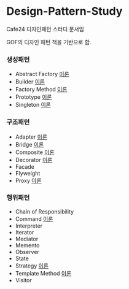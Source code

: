 # Design-Pattern-Study
Cafe24 디자인패턴 스터디 문서임

GOF의 디자인 패턴 책을 기반으로 함.

### 생성패턴
 - Abstract Factory [이론](https://github.com/Soobinnn/Design-Pattern-Study/blob/master/src/abstractFactory/README.md)
 - Builder [이론](http://naver.me/xaFu59WW)
 - Factory Method [이론](https://github.com/Soobinnn/Design-Pattern-Study/tree/master/src/factoryMethod)
 - Prototype [이론](https://blog.naver.com/new_jae_guk/221521427632)
 - Singleton [이론](https://develop-im.tistory.com/45) 

### 구조패턴
 - Adapter [이론](https://github.com/Soobinnn/Design-Pattern-Study/blob/master/src/adapter/Adapter.md)
 - Bridge [이론](<https://github.com/Soobinnn/Design-Pattern-Study/blob/master/src/bridge/README.md>)
 - Composite [이론](https://blog.naver.com/new_jae_guk/221525577141)
 - Decorator [이론](https://scorpio-mercury.tistory.com/19)
 - Facade
 - Flyweight
 - Proxy [이론](https://github.com/Soobinnn/Design-Pattern-Study/blob/master/src/proxy/README.md)

### 행위패턴
 - Chain of Responsibility
 - Command [이론](https://github.com/Soobinnn/Design-Pattern-Study/tree/master/src/command/README.md)
 - Interpreter
 - Iterator
 - Mediator
 - Memento
 - Observer
 - State
 - Strategy [이론](https://scorpio-mercury.tistory.com/21)
 - Template Method [이론](https://scorpio-mercury.tistory.com/20)
 - Visitor
